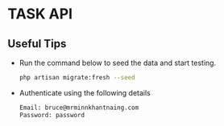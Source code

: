 # TASK API

## Useful Tips

-   Run the command below to seed the data and start testing.

    ```bash
    php artisan migrate:fresh --seed
    ```

-   Authenticate using the following details
    ```bash
    Email: bruce@mrminnkhantnaing.com
    Password: password
    ```
